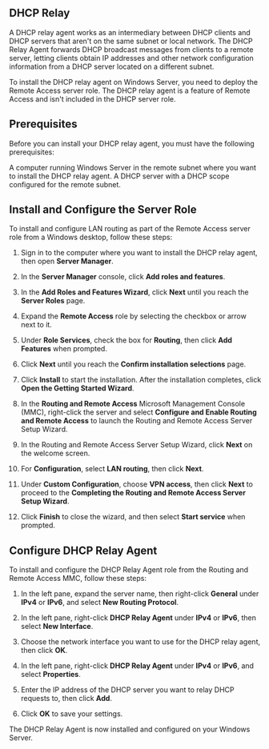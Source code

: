 ## DHCP Relay

A DHCP relay agent works as an intermediary between DHCP clients and DHCP servers that aren't on the same subnet or local network. The DHCP Relay Agent forwards DHCP broadcast messages from clients to a remote server, letting clients obtain IP addresses and other network configuration information from a DHCP server located on a different subnet.

To install the DHCP relay agent on Windows Server, you need to deploy the Remote Access server role. The DHCP relay agent is a feature of Remote Access and isn't included in the DHCP server role.

## Prerequisites

Before you can install your DHCP relay agent, you must have the following prerequisites:

A computer running Windows Server in the remote subnet where you want to install the DHCP relay agent.
A DHCP server with a DHCP scope configured for the remote subnet.

## Install and Configure the Server Role

To install and configure LAN routing as part of the Remote Access server role from a Windows desktop, follow these steps:

1. Sign in to the computer where you want to install the DHCP relay agent, then open **Server Manager**.

2. In the **Server Manager** console, click **Add roles and features**.

3. In the **Add Roles and Features Wizard**, click **Next** until you reach the **Server Roles** page.

4. Expand the **Remote Access** role by selecting the checkbox or arrow next to it.

5. Under **Role Services**, check the box for **Routing**, then click **Add Features** when prompted.

6. Click **Next** until you reach the **Confirm installation selections** page.

7. Click **Install** to start the installation. After the installation completes, click **Open the Getting Started Wizard**.

8. In the **Routing and Remote Access** Microsoft Management Console (MMC), right-click the server and select **Configure and Enable Routing and Remote Access** to launch the Routing and Remote Access Server Setup Wizard.

9. In the Routing and Remote Access Server Setup Wizard, click **Next** on the welcome screen.

10. For **Configuration**, select **LAN routing**, then click **Next**.

11. Under **Custom Configuration**, choose **VPN access**, then click **Next** to proceed to the **Completing the Routing and Remote Access Server Setup Wizard**.

12. Click **Finish** to close the wizard, and then select **Start service** when prompted.

## Configure DHCP Relay Agent

To install and configure the DHCP Relay Agent role from the Routing and Remote Access MMC, follow these steps:

1. In the left pane, expand the server name, then right-click **General** under **IPv4** or **IPv6**, and select **New Routing Protocol**.

2. In the left pane, right-click **DHCP Relay Agent** under **IPv4** or **IPv6**, then select **New Interface**.

3. Choose the network interface you want to use for the DHCP relay agent, then click **OK**.

4. In the left pane, right-click **DHCP Relay Agent** under **IPv4** or **IPv6**, and select **Properties**.

5. Enter the IP address of the DHCP server you want to relay DHCP requests to, then click **Add**.

6. Click **OK** to save your settings.

The DHCP Relay Agent is now installed and configured on your Windows Server.
